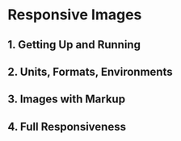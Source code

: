 # Responsive Images

## 1. Getting Up and Running

## 2. Units, Formats, Environments

## 3. Images with Markup

## 4. Full Responsiveness